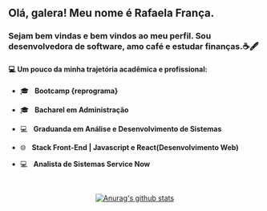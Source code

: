 <h2> Olá, galera! Meu nome é <strong>Rafaela França</strong>. </h2>

<h3>Sejam bem vindas e bem vindos ao meu perfil. 
    Sou desenvolvedora de software, amo café e estudar finanças.☕🖋️&nbsp;</h3>


     
<h4> 💻 Um pouco da minha trajetória acadêmica e profissional:</h4> 
      
- 🎓 &nbsp; <strong>Bootcamp {reprograma}</strong>
- 🎓 &nbsp; <strong>Bacharel em Administração</strong>
- :computer: &nbsp; <strong>Graduanda em Análise e Desenvolvimento de Sistemas</strong>
- 🌐 &nbsp; <strong>Stack Front-End | Javascript e React(Desenvolvimento Web)</strong>
- 💻 &nbsp; <strong>Analista de Sistemas Service Now</strong>

  </br>
<div align="center">
<a href="https://github-readme-stats-anuraghazra1.vercel.app/api?username=raffranca"><img src="https://github-readme-stats.anuraghazra1.vercel.app/api?username=raffranca&show_icons=true&include_all_commits=true&theme=radical" alt="Anurag's github stats"/>
</a>
</div>
